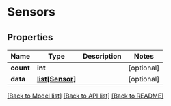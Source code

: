 # Sensors

## Properties
Name | Type | Description | Notes
------------ | ------------- | ------------- | -------------
**count** | **int** |  | [optional] 
**data** | [**list[Sensor]**](Sensor.md) |  | [optional] 

[[Back to Model list]](../README.md#documentation-for-models) [[Back to API list]](../README.md#documentation-for-api-endpoints) [[Back to README]](../README.md)

